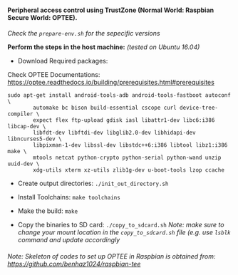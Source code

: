 #### Peripheral access control using TrustZone (Normal World: Raspbian Secure World: OPTEE).
_Check the `prepare-env.sh` for the sepecific versions_      

**Perform the steps in the host machine:**
_(tested on Ubuntu 16.04)_

* Download Required packages:

Check OPTEE Documentations: https://optee.readthedocs.io/building/prerequisites.html#prerequisites

```
sudo apt-get install android-tools-adb android-tools-fastboot autoconf \
        automake bc bison build-essential cscope curl device-tree-compiler \
        expect flex ftp-upload gdisk iasl libattr1-dev libc6:i386 libcap-dev \
        libfdt-dev libftdi-dev libglib2.0-dev libhidapi-dev libncurses5-dev \
        libpixman-1-dev libssl-dev libstdc++6:i386 libtool libz1:i386 make \
        mtools netcat python-crypto python-serial python-wand unzip uuid-dev \
        xdg-utils xterm xz-utils zlib1g-dev u-boot-tools lzop ccache       
 ```
* Create output directories: `./init_out_directory.sh`

* Install Toolchains: `make toolchains`

* Make the build: `make`

* Copy the binaries to SD card: `./copy_to_sdcard.sh`
_Note: make sure to change your mount location in the `copy_to_sdcard.sh` file (e.g. use `lsblk` command and update accordingly_

###### Note: Skeleton of codes to set up OPTEE in Raspbian is obtained from: https://github.com/benhaz1024/raspbian-tee
